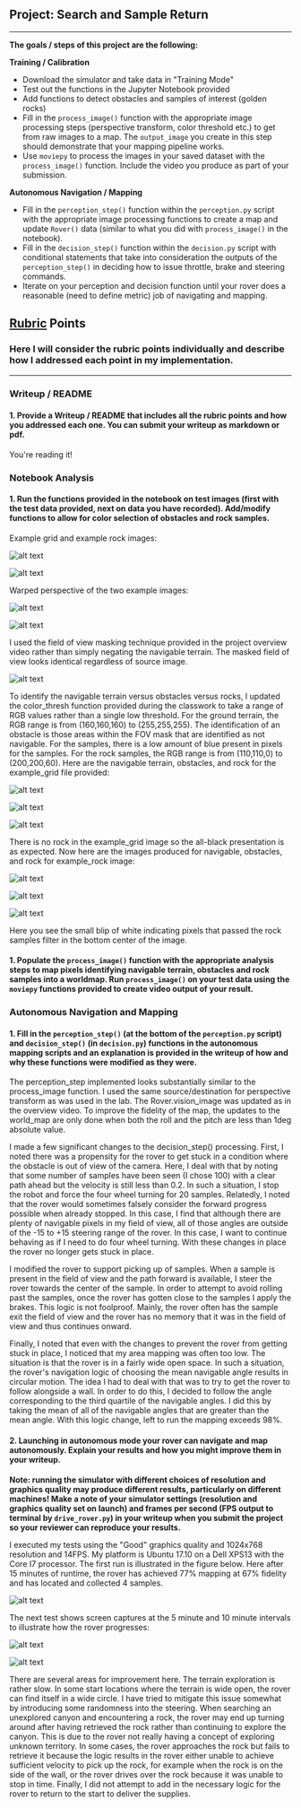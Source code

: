 ## Project: Search and Sample Return

---


**The goals / steps of this project are the following:**  

**Training / Calibration**  

* Download the simulator and take data in "Training Mode"
* Test out the functions in the Jupyter Notebook provided
* Add functions to detect obstacles and samples of interest (golden rocks)
* Fill in the `process_image()` function with the appropriate image processing steps (perspective transform, color threshold etc.) to get from raw images to a map.  The `output_image` you create in this step should demonstrate that your mapping pipeline works.
* Use `moviepy` to process the images in your saved dataset with the `process_image()` function.  Include the video you produce as part of your submission.

**Autonomous Navigation / Mapping**

* Fill in the `perception_step()` function within the `perception.py` script with the appropriate image processing functions to create a map and update `Rover()` data (similar to what you did with `process_image()` in the notebook). 
* Fill in the `decision_step()` function within the `decision.py` script with conditional statements that take into consideration the outputs of the `perception_step()` in deciding how to issue throttle, brake and steering commands. 
* Iterate on your perception and decision function until your rover does a reasonable (need to define metric) job of navigating and mapping.  

[//]: # (Image References)

[image1]: ./misc/rover_image.jpg
[image2]: ./calibration_images/example_grid1.jpg
[image3]: ./calibration_images/example_rock1.jpg 
[image4]: ./output/example_grid_warped.jpg
[image5]: ./output/example_rock_warped.jpg
[image6]: ./output/example_grid_mask.jpg
[image7]: ./output/example_grid_ground.jpg
[image8]: ./output/example_grid_obstacles.jpg
[image9]: ./output/example_grid_samples.jpg
[image10]: ./output/example_rock_ground.jpg
[image11]: ./output/example_rock_obstacles.jpg
[image12]: ./output/example_rock_samples.jpg
[image13]: ./output/roversim_0124_1.png
[image14]: ./output/roversim_0124_2_5min.png
[image15]: ./output/roversim_0124_2_10min.png


## [Rubric](https://review.udacity.com/#!/rubrics/916/view) Points
### Here I will consider the rubric points individually and describe how I addressed each point in my implementation.  

---
### Writeup / README

#### 1. Provide a Writeup / README that includes all the rubric points and how you addressed each one.  You can submit your writeup as markdown or pdf.  

You're reading it!

### Notebook Analysis
#### 1. Run the functions provided in the notebook on test images (first with the test data provided, next on data you have recorded). Add/modify functions to allow for color selection of obstacles and rock samples.

Example grid and example rock images:

![alt text][image2]

![alt text][image3]

Warped perspective of the two example images:

![alt text][image4]

![alt text][image5]

I used the field of view masking technique provided in the project overview video rather than simply negating the navigable terrain. The masked field of view looks identical regardless of source image.

![alt text][image6]

To identify the navigable terrain versus obstacles versus rocks, I updated the color_thresh function provided during the classwork to take a range of RGB values rather than a single low threshold. For the ground terrain, the RGB range is from (160,160,160) to (255,255,255). The identification of an obstacle is those areas within the FOV mask that are identified as not navigable. For the samples, there is a low amount of blue present in pixels for the samples. For the rock samples, the RGB range is from (110,110,0) to (200,200,60). Here are the navigable terrain, obstacles, and rock for the example_grid file provided:

![alt text][image7]

![alt text][image8]

![alt text][image9]


There is no rock in the example_grid image so the all-black presentation is as expected. Now here are the images produced for navigable, obstacles, and rock for example_rock image:

![alt text][image10]

![alt text][image11]

![alt text][image12]


Here you see the small blip of white indicating pixels that passed the rock samples filter in the bottom center of the image.

#### 1. Populate the `process_image()` function with the appropriate analysis steps to map pixels identifying navigable terrain, obstacles and rock samples into a worldmap.  Run `process_image()` on your test data using the `moviepy` functions provided to create video output of your result. 


### Autonomous Navigation and Mapping

#### 1. Fill in the `perception_step()` (at the bottom of the `perception.py` script) and `decision_step()` (in `decision.py`) functions in the autonomous mapping scripts and an explanation is provided in the writeup of how and why these functions were modified as they were.

The perception_step implemented looks substantially similar to the process_image function. I used the same source/destination for perspective transform as was used in the lab. The Rover.vision_image was updated as in the overview video. To improve the fidelity of the map, the updates to the world_map are only done when both the roll and the pitch are less than 1deg absolute value.

I made a few significant changes to the decision_step() processing. First, I noted there was a propensity for the rover to get stuck in a condition where the obstacle is out of view of the camera. Here, I deal with that by noting that some number of samples have been seen (I chose 100) with a clear path ahead but the velocity is still less than 0.2. In such a situation, I stop the robot and force the four wheel turning for 20 samples. Relatedly, I noted that the rover would sometimes falsely consider the forward progress possible when already stopped. In this case, I find that although there are plenty of navigable pixels in my field of view, all of those angles are outside of the -15 to +15 steering range of the rover. In this case, I want to continue behaving as if I need to do four wheel turning. With these changes in place the rover no longer gets stuck in place.

I modified the rover to support picking up of samples. When a sample is present in the field of view and the path forward is available, I steer the rover towards the center of the sample. In order to attempt to avoid rolling past the samples, once the rover has gotten close to the samples I apply the brakes. This logic is not foolproof. Mainly, the rover often has the sample exit the field of view and the rover has no memory that it was in the field of view and thus continues onward.

Finally, I noted that even with the changes to prevent the rover from getting stuck in place, I noticed that my area mapping was often too low. The situation is that the rover is in a fairly wide open space. In such a situation, the rover's navigation logic of choosing the mean navigable angle results in circular motion. The idea I had to deal with that was to try to get the rover to follow alongside a wall. In order to do this, I decided to follow the angle corresponding to the third quartile of the navigable angles. I did this by taking the mean of all of the navigable angles that are greater than the mean angle. With this logic change, left to run the mapping exceeds 98%.

#### 2. Launching in autonomous mode your rover can navigate and map autonomously.  Explain your results and how you might improve them in your writeup.  

**Note: running the simulator with different choices of resolution and graphics quality may produce different results, particularly on different machines!  Make a note of your simulator settings (resolution and graphics quality set on launch) and frames per second (FPS output to terminal by `drive_rover.py`) in your writeup when you submit the project so your reviewer can reproduce your results.**

I executed my tests using the "Good" graphics quality and 1024x768 resolution and 14FPS. My platform is Ubuntu 17.10 on a Dell XPS13 with the Core I7 processor. The first run is illustrated in the figure below. Here after 15 minutes of runtime, the rover has achieved 77% mapping at 67% fidelity and has located and collected 4 samples.

![alt text][image13]

The next test shows screen captures at the 5 minute and 10 minute intervals to illustrate how the rover progresses:

![alt text][image14]

![alt text][image15]
 
There are several areas for improvement here. The terrain exploration is rather slow. In some start locations where the terrain is wide open, the rover can find itself in a wide circle. I have tried to mitigate this issue somewhat by introducing some randomness into the steering. When searching an unexplored canyon and encountering a rock, the rover may end up turning around after having retrieved the rock rather than continuing to explore the canyon. This is due to the rover not really having a concept of exploring unknown territory. In some cases, the rover approaches the rock but fails to retrieve it because the logic results in the rover either unable to achieve sufficient velocity to pick up the rock, for example when the rock is on the side of the wall, or the rover drives over the rock because it was unable to stop in time. Finally, I did not attempt to add in the necessary logic for the rover to return to the start to deliver the supplies.
